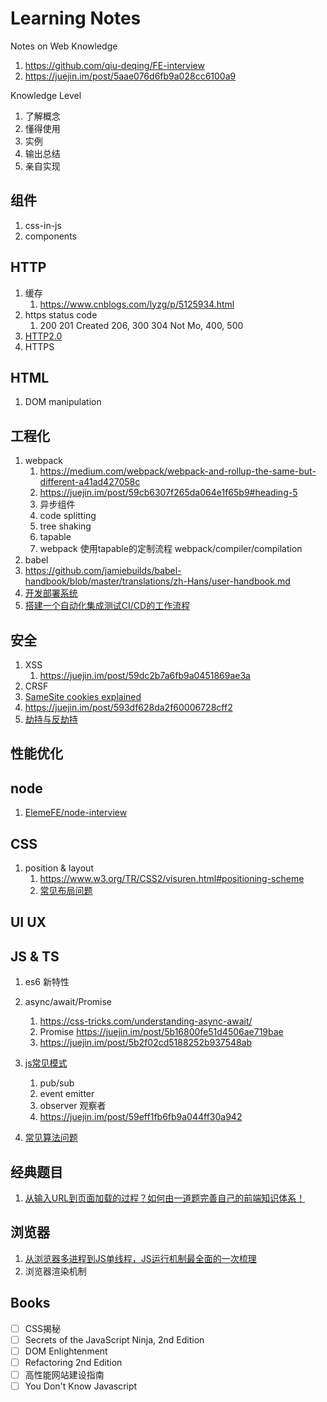 # Learning Notes

Notes on Web Knowledge

1. https://github.com/qiu-deqing/FE-interview
1. https://juejin.im/post/5aae076d6fb9a028cc6100a9

Knowledge Level

1. 了解概念
2. 懂得使用
3. 实例
4. 输出总结
5. 亲自实现

## 组件

1. css-in-js
1. components

## HTTP

1. 缓存
    1. https://www.cnblogs.com/lyzg/p/5125934.html
1. https status code
    1. 200 201 Created 206, 300 304 Not Mo, 400, 500
1. [HTTP2.0](https://www.cnblogs.com/yingsmirk/p/5248506.html)
2. HTTPS

## HTML

1. DOM manipulation

## 工程化

1. webpack
    1. https://medium.com/webpack/webpack-and-rollup-the-same-but-different-a41ad427058c
    1. https://juejin.im/post/59cb6307f265da064e1f65b9#heading-5
    1. 异步组件
    2. code splitting
    3. tree shaking
    1. tapable
    2. webpack 使用tapable的定制流程 webpack/compiler/compilation
2. babel
  1. https://github.com/jamiebuilds/babel-handbook/blob/master/translations/zh-Hans/user-handbook.md
3. [开发部署系统](https://www.zhihu.com/question/20790576)
4. [搭建一个自动化集成测试CI/CD的工作流程](https://juejin.im/post/5ad1980e6fb9a028c42ea1be)

## 安全

1. XSS
    1. https://juejin.im/post/59dc2b7a6fb9a0451869ae3a
1. CRSF
1. [SameSite cookies explained](https://web.dev/samesite-cookies-explained/)
1. https://juejin.im/post/593df628da2f60006728cff2
1. [劫持与反劫持](https://juejin.im/post/593df628da2f60006728cff2)

## 性能优化

## node

1. [ElemeFE/node-interview](https://github.com/ElemeFE/node-interview/tree/master/sections/zh-cn)

## CSS

1. position & layout
    1. https://www.w3.org/TR/CSS2/visuren.html#positioning-scheme
    1. [常见布局问题](https://juejin.im/post/5aa252ac518825558001d5de)

## UI UX

## JS & TS

1. es6 新特性
1. async/await/Promise
    1. https://css-tricks.com/understanding-async-await/
    1. Promise https://juejin.im/post/5b16800fe51d4506ae719bae
    1. https://juejin.im/post/5b2f02cd5188252b937548ab

1. [js常见模式](https://www.cnblogs.com/tugenhua0707/p/5198407.html)
    1. pub/sub
    2. event emitter
    3. observer 观察者
    1. https://juejin.im/post/59eff1fb6fb9a044ff30a942

1. [常见算法问题](https://juejin.im/post/5958bac35188250d892f5c91#heading-27)

## 经典题目

1. [从输入URL到页面加载的过程？如何由一道题完善自己的前端知识体系！](https://zhuanlan.zhihu.com/p/34453198?group_id=957277540147056640)

## 浏览器

1. [从浏览器多进程到JS单线程，JS运行机制最全面的一次梳理](https://juejin.im/post/5a6547d0f265da3e283a1df7)
1. 浏览器渲染机制

## Books

- [ ] CSS揭秘
- [ ] Secrets of the JavaScript Ninja, 2nd Edition
- [ ] DOM Enlightenment
- [ ] Refactoring 2nd Edition
- [ ] 高性能网站建设指南
- [ ] You Don't Know Javascript
